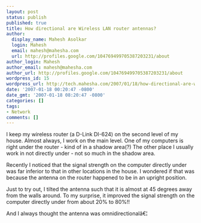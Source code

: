 ```yaml
---
layout: post
status: publish
published: true
title: How directional are Wireless LAN router antennas?
author:
  display_name: Mahesh Asolkar
  login: Mahesh
  email: mahesh@mahesha.com
  url: http://profiles.google.com/104769499705387203231/about
author_login: Mahesh
author_email: mahesh@mahesha.com
author_url: http://profiles.google.com/104769499705387203231/about
wordpress_id: 15
wordpress_url: http://tech.mahesha.com/2007/01/18/how-directional-are-wireless-lan-router-antennas/
date: '2007-01-18 00:20:47 -0800'
date_gmt: '2007-01-18 08:20:47 -0800'
categories: []
tags:
- Network
comments: []
---
```

<p>I keep my wireless router (a D-Link DI-624) on the second level of my house. Almost always, I work on the main level. One of my computers is right under the router - kind of in a shadow area(?) The other place I usually work in not directly under - not so much in the shadow area.</p>
<p>Recently I noticed that the signal strength on the computer directly under was far inferior to that in other locations in the house. I wondered if that was because the antenna on the router happened to be in an upright position.</p>
<p>Just to try out, I tilted the antenna such that it is almost at 45 degrees away from the walls around. To my surprise, it improved the signal strength on the computer directly under from about 20% to 80%!!</p>
<p>And I always thought the antenna was omnidirectionalâ€¦</p>
